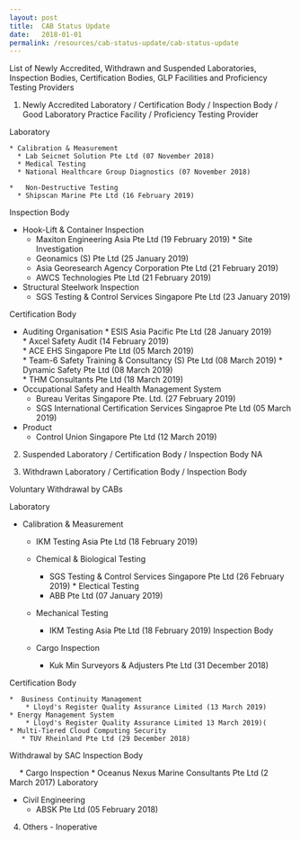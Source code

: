 ```yaml
---
layout: post
title:  CAB Status Update
date:   2018-01-01
permalink: /resources/cab-status-update/cab-status-update
---
```

List of Newly Accredited, Withdrawn and Suspended Laboratories, Inspection Bodies, Certification Bodies, GLP Facilities and Proficiency Testing Providers
1. Newly Accredited Laboratory / Certification Body / Inspection Body / Good Laboratory Practice Facility / Proficiency Testing Provider 

Laboratory

    * Calibration & Measurement
      * Lab Seicnet Solution Pte Ltd (07 November 2018)
      * Medical Testing
      * National Healthcare Group Diagnostics (07 November 2018)
       
    *   Non-Destructive Testing
      * Shipscan Marine Pte Ltd (16 February 2019)

Inspection Body

   * Hook-Lift & Container Inspection
       * Maxiton Engineering Asia Pte Ltd (19 February 2019)
    * Site Investigation
       * Geonamics (S) Pte Ltd (25 January 2019)
       * Asia Georesearch Agency Corporation Pte Ltd (21 February 2019)      
       * AWCS Technologies Pte Ltd (21 February 2019)
   * Structural Steelwork Inspection
       * SGS Testing & Control Services Singapore Pte Ltd (23 January 2019)
   
Certification Body    
   * Auditing Organisation 
    * ESIS Asia Pacific Pte Ltd (28 January 2019)  
    * Axcel Safety Audit (14 February 2019)  
    * ACE EHS Singapore Pte Ltd (05 March 2019)  
    * Team-6 Safety Training & Consultancy (S) Pte Ltd (08 March 2019)
    * Dynamic Safety Pte Ltd (08 March 2019)  
    * THM Consultants Pte Ltd (18 March 2019)  
   * Occupational Safety and Health Management System 
     * Bureau Veritas Singapore Pte. Ltd. (27 February 2019)
     * SGS International Certification Services Singaproe Pte Ltd (05 March 2019)
   * Product
     * Control Union Singapore Pte Ltd (12 March 2019)

 
2. Suspended Laboratory / Certification Body / Inspection Body 
                                                 NA


3. Withdrawn Laboratory / Certification Body / Inspection Body 

Voluntary Withdrawal by CABs

Laboratory

   * Calibration & Measurement
        * IKM Testing Asia Pte Ltd (18 February 2019)
     * Chemical & Biological Testing
        * SGS Testing & Control Services Singapore Pte Ltd (26 February 2019)
    * Electical Testing
        * ABB Pte Ltd (07 January 2019)
     * Mechanical Testing
        * IKM Testing Asia Pte Ltd (18 February 2019)
Inspection Body

     * Cargo Inspection
       * Kuk Min Surveyors & Adjusters Pte Ltd (31 December 2018)


Certification Body

    *  Business Continuity Management
        * Lloyd's Register Quality Assurance Limited (13 March 2019)  
    * Energy Management System
        * Lloyd's Register Quality Assurance Limited 13 March 2019)(
    * Multi-Tiered Cloud Computing Security
       * TUV Rheinland Pte Ltd (29 December 2018)
  
Withdrawal by SAC
Inspection Body

  * Cargo Inspection
       * Oceanus Nexus Marine Consultants Pte Ltd (2 March 2017)
Laboratory

   * Civil Engineering
        * ABSK Pte Ltd (05 February 2018)

 4. Others - Inoperative
